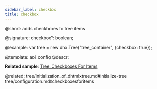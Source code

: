 ```yaml
---
sidebar_label: checkbox
title: checkbox
---          
```


@short: adds checkboxes to tree items

@signature: checkbox?: boolean;

@example: 
var tree = new dhx.Tree("tree_container", {checkbox: true});

@template:	api_config
@descr: 

**Related sample**: [Tree. Checkboxes For Items](https://snippet.dhtmlx.com/hgsivvpb)

@related: tree/initialization_of_dhtmlxtree.md#initialize-tree
tree/configuration.md#checkboxesforitems